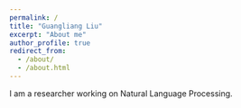 ```yaml
---
permalink: /
title: "Guangliang Liu"
excerpt: "About me"
author_profile: true
redirect_from: 
  - /about/
  - /about.html
---
```


I am a researcher working on Natural Language Processing.
